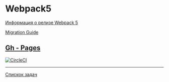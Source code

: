 # Webpack5

[Информация о релизе Webpack 5](https://webpack.js.org/blog/2020-10-10-webpack-5-release/)

[Migration Guide](https://webpack.js.org/migrate/5/)

## [Gh - Pages](https://tomsg03.github.io/ahj-env2/)

[![CircleCI](https://circleci.com/gh/TomSG03/ahj-env2/tree/main.svg?style=svg)](https://circleci.com/gh/TomSG03/ahj-env2/tree/main)

---
[Спискок задач](https://github.com/TomSG03/ahs-homeworks-list)
